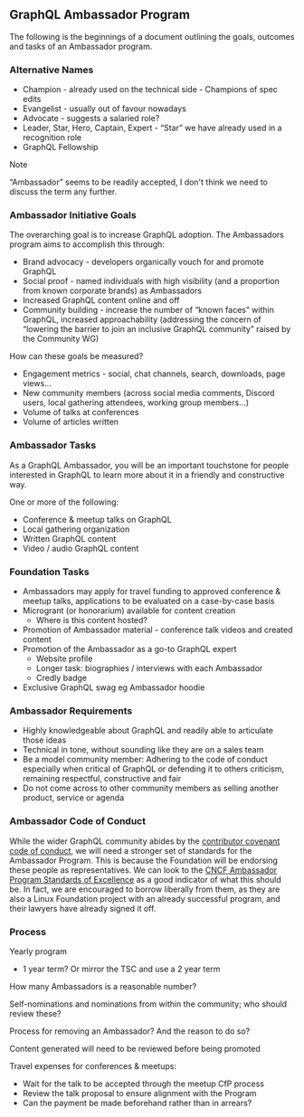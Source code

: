 ## GraphQL Ambassador Program

The following is the beginnings of a document outlining the goals, outcomes and tasks of an Ambassador program. 

### Alternative Names

* Champion - already used on the technical side - Champions of spec edits
* Evangelist - usually out of favour nowadays
* Advocate - suggests a salaried role?
* Leader, Star, Hero, Captain, Expert - “Star” we have already used in a recognition role
* GraphQL Fellowship 

> [!NOTE]
> “Ambassador” seems to be readily accepted, I don't think we need to discuss the term any further.   

### Ambassador Initiative Goals

The overarching goal is to increase GraphQL adoption. The Ambassadors program aims to accomplish this through:

* Brand advocacy - developers organically vouch for and promote GraphQL
* Social proof - named individuals with high visibility (and a proportion from known corporate brands) as Ambassadors
* Increased GraphQL content online and off
* Community building - increase the number of “known faces” within GraphQL, increased approachability (addressing the concern of “lowering the barrier to join an inclusive GraphQL community” raised by the Community WG)  

How can these goals be measured? 

* Engagement metrics - social, chat channels, search, downloads, page views…
* New community members (across social media comments, Discord users, local gathering attendees, working group members…) 
* Volume of talks at conferences
* Volume of articles written

### Ambassador Tasks

As a GraphQL Ambassador, you will be an important touchstone for people interested in GraphQL to learn more about it in a friendly and constructive way. 

One or more of the following:

* Conference & meetup talks on GraphQL
* Local gathering organization
* Written GraphQL content
* Video / audio GraphQL content

### Foundation Tasks

* Ambassadors may apply for travel funding to approved conference & meetup talks, applications to be evaluated on a case-by-case basis
* Microgrant (or honorarium) available for content creation 
    * Where is this content hosted? 
* Promotion of Ambassador material - conference talk videos and created content
* Promotion of the Ambassador as a go-to GraphQL expert
    * Website profile
    * Longer task: biographies / interviews with each Ambassador
    * Credly badge
* Exclusive GraphQL swag eg Ambassador hoodie

### Ambassador Requirements

* Highly knowledgeable about GraphQL and readily able to articulate those ideas 
* Technical in tone, without sounding like they are on a sales team
* Be a model community member: Adhering to the code of conduct especially when critical of GraphQL or defending it to others criticism, remaining respectful, constructive and fair 
* Do not come across to other community members as selling another product, service or agenda


### Ambassador Code of Conduct

While the wider GraphQL community abides by the [contributor covenant code of conduct](https://graphql.org/codeofconduct/), we will need a stronger set of standards for the Ambassador Program. This is because the Foundation will be endorsing these people as representatives. We can look to the [CNCF Ambassador Program Standards of Excellence](https://www.cncf.io/people/ambassadors/program-standards/) as a good indicator of what this should be. In fact, we are encouraged to borrow liberally from them, as they are also a Linux Foundation project with an already successful program, and their lawyers have already signed it off. 

### Process

Yearly program
 * 1 year term? Or mirror the TSC and use a 2 year term  

How many Ambassadors is a reasonable number?  

Self-nominations and nominations from within the community; who should review these?  

Process for removing an Ambassador? And the reason to do so?  

Content generated will need to be reviewed before being promoted  

Travel expenses for conferences & meetups: 
  * Wait for the talk to be accepted through the meetup CfP process  
  * Review the talk proposal to ensure alignment with the Program  
  * Can the payment be made beforehand rather than in arrears?   
